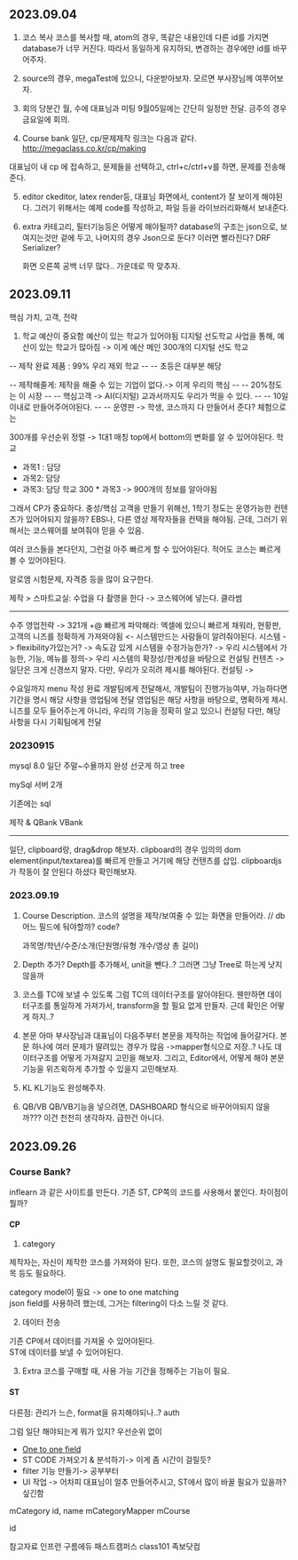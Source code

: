 ## 2023.09.04

1. 코스 복사
   코스를 복사할 때, atom의 경우, 똑같은 내용인데 다른 id를 가지면 database가 너무 커진다.
   따라서 동일하게 유지하되, 변경하는 경우에만 id를 바꾸어주자.

2. source의 경우, megaTest에 있으니, 다운받아보자.
   모르면 부사장님께 여쭈어보자.

3. 회의
   당분간 월, 수에 대표님과 미팅
   9월05일에는 간단히 일정만 전달.
   금주의 경우 금요일에 회의.

4. Course bank
   일단, cp/문제제작 링크는 다음과 같다.
   http://megaclass.co.kr/cp/making

대표님이 내 cp 에 접속하고, 문제들을 선택하고, ctrl+c/ctrl+v를 하면, 문제를 전송해준다.

5. editor
   ckeditor, latex render등, 대표님 화면에서, content가 잘 보이게 해야된다.
   그러기 위해서는 예제 code를 작성하고, 파일 등을 라이브러리화해서 보내준다.

6. extra
   카테고리, 필터기능등은 어떻게 해야될까?
   database의 구조는 json으로, 보여지는것만 겉에 두고, 나머지의 경우 Json으로 둔다? 이러면 빨라진다?
   DRF Serializer?

   화면 오른쪽 공백 너무 많다.. 가운데로 딱 맞추자.

## 2023.09.11

핵심 가치, 고객, 전략

1. 학교
   예산이 중요함
   예산이 있는 학교가 있어야됨
   디지털 선도학교 사업을 통해, 예산이 있는 학교가 많아짐 -> 이게 예산 메인
   300개의 디지털 선도 학교

-- 제작 완료 제품 : 99% 우리 제외 학교
-- -- 초등은 대부분 해당

-- 제작해줄게: 제작을 해줄 수 있는 기업이 없다.-> 이게 우리의 핵심
-- -- 20%정도는 이 시장
-- -- 핵심고객 -> AI(디지털) 교과서까지도 우리가 먹을 수 있다.
-- -- 10일 이내로 만들어주어야된다.
-- -- 운영판 -> 학생, 코스까지 다 만들어서 준다? 체험으로는

300개를 우선순위 정렬 -> 1대1 매칭
top에서 bottom의 변화를 알 수 있어야된다.
학교

- 과목1 : 담당
- 과목2: 담당
- 과목3: 담당
  학교 300 \* 과목3 -> 900개의 정보를 알아야됨

그래서 CP가 중요하다.
충성/핵심 고객을 만들기 위해선, 1학기 정도는 운영가능한 컨텐츠가 있어야되지 않을까?
EBS나, 다른 영상 제작자들을 컨택을 해야됨. 근데, 그러기 위해서는 코스웨어를 보여줘야 믿을 수 있음.

여러 코스들을 본다던지, 그런걸 아주 빠르게 할 수 있어야된다.
적어도 코스는 빠르게 볼 수 있어야된다.

알로엠
시험문제, 자격증 등을 많이 요구한다.

제작 > 스마트교실: 수업을 다 촬영을 한다 -> 코스웨어에 넣는다.
클라썸

---

수주
영업전략
-> 321개 +@ 빠르게 파악해라: 엑셀에 있으니 빠르게 채워라, 현황판, 고객의 니즈를 정확하게 가져와야됨 <- 시스템만드는 사람들이 알려줘야된다.
시스템
-> flexibility가있는거?
-> 속도감 있게 시스템을 수정가능한가?
-> 우리 시스템에서 가능한, 기능, 메뉴를 정의-> 우리 시스템의 확장성/한계성을 바탕으로 컨설팅
컨텐츠
-> 일단은 크게 신경쓰지 말자. 다만, 우리가 오히려 제시를 해야된다.
컨설팅
->

수요일까지 menu 작성 완료
개발팀에게 전달해서, 개발팀이 진행가능여부, 가능하다면 기간을 명시
해당 사항을 영업팀에 전달
영업팀은 해당 사항을 바탕으로, 명확하게 제시. 니즈를 모두 들어주는게 아니라, 우리의 기능을 정확히 알고 있으니 컨설팅
다만, 해당 사항을 다시 기획팀에게 전달

### 20230915

mysql 8.0
일단 주말~수욜까지 완성
선긋게 하고
tree

mySql
서버 2개

기존에는 sql

제작 & QBank VBank

---

일단, clipboard랑, drag&drop 해보자.
clipboard의 경우 임의의 dom element(input/textarea)를 빠르게 만들고 거기에 해당 컨텐츠를 삽입.
clipboardjs 가 작동이 잘 안된다 하셨다 확인해보자.

### 2023.09.19

1. Course Description.
   코스의 설명을 제작/보여줄 수 있는 화면을 만들어라. // db 어느 필드에 둬야할까? code?

   과목명/학년/수준/소개(단원명/유형 개수/영상 총 길이)

2. Depth 추가?
   Depth를 추가해서, unit을 뺀다..?
   그러면 그냥 Tree로 하는게 낫지 않을까

3. 코스를 TC에 보낼 수 있도록
   그럼 TC의 데이터구조를 알아야된다. 웬만하면 데이터구조를 통일하게 가져가서, transform을 할 필요 없게 만들자.
   근데 확인은 어떻게 하지..?

4. 본문
   아마 부사장님과 대표님이 다음주부터 본문을 제작하는 작업에 들어갈거다. 본문 하나에 여러 문제가 딸려있는 경우가 많음 ->mapper형식으로 저장..?
   나도 데이터구조를 어떻게 가져갈지 고민을 해보자.
   그리고, Editor에서, 어떻게 해야 본문기능을 위즈윅하게 추가할 수 있을지 고민해보자.

5. KL
   KL기능도 완성해주자.

6. QB/VB
   QB/VB기능을 넣으려면, DASHBOARD 형식으로 바꾸어야되지 않을까???
   이건 천천히 생각하자. 급한건 아니다.

## 2023.09.26

### Course Bank?

inflearn 과 같은 사이트를 만든다.
기존 ST, CP쪽의 코드를 사용해서 붙인다.
차이점이 뭘까?

#### CP

1. category

제작자는, 자신이 제작한 코스를 가져와야 된다. 또한, 코스의 설명도 필요할것이고, 과목 등도 필요하다.

category model이 필요 -> one to one matching  
json field를 사용하려 했는데, 그거는 filtering이 다소 느릴 것 같다.

2. 데이터 전송

기존 CP에서 데이터를 가져올 수 있어야된다.  
ST에 데이터를 보낼 수 있어야된다.

3. Extra
   코스를 구매할 때, 사용 가능 기간을 정해주는 기능이 필요.

#### ST

다른점: 관리가 느슨, format을 유지해야되나..? auth

그럼 일단 해야되는게 뭐가 있지? 우선순위 없이

- [One to one field](https://docs.djangoproject.com/en/4.2/topics/db/examples/one_to_one/)
- ST CODE 가져오기 & 분석하기-> 이게 좀 시간이 걸릴듯?
- filter 기능 만들기-> 공부부터
- UI 작업 -> 어차피 대표님이 얼추 만들어주시고, ST에서 많이 바꿀 필요가 있을까? 싶긴함

mCategory
id, name
mCategoryMapper
mCourse

id

참고자료
인프런
구름에듀
패스트캠퍼스
class101
족보닷컴
